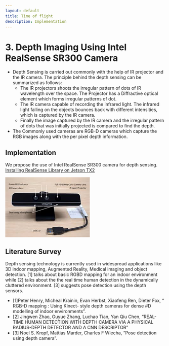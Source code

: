 ```yaml
---
layout: default
title: Time of flight
description: Implementation
---
```


# 3. Depth Imaging Using Intel RealSense SR300 Camera

* Depth Sensing is carried out commonly with the help of IR projector and the IR camera. The principle behind the depth sensing can be summarized as follows:
  + The IR projectors shoots the irregular pattern of dots of IR wavelength over the space. The   Projector has a Diffractive optical element which forms irregular patterns of dot.
  + The IR camera capable of recording the infrared light. The infrared light falling on the objects bounces back with different intensities, which is captured by the IR camera.
  + Finally the image captured by the IR camera and the irregular pattern of dots that was initially projected is compared to find the depth.
* The Commonly used cameras are RGB-D cameras which capture the RGB images along with the per pixel depth information.

## Implementation

We propose the use of Intel RealSense SR300 camera for depth sensing.
[Installing RealSense Library on Jetson TX2](http://www.jetsonhacks.com/2017/03/26/intel-realsense-camera-installation-nvidia-jetson-tx2/)

![RealSense](sr300.jpg)

## Literature Survey

Depth sensing technology is currently used in widespread applications like 3D indoor mapping, Augmented Reality, Medical imaging and object detection. [1] talks about basic RGBD mapping for an indoor environment while [2] talks about the the real time human detection in the dynamically cluttered environment. [3] suggests pose detection using the depth sensors.

* [1]Peter Henry, Micheal Krainin, Evan Herbst, Xiaofeng Ren, Dieter Fox, “ RGB-D mapping : Using Kinect- style depth cameras for dense   #D modelling of indoor environments”.
* [2] Jingwen Zhao, Guyue Zhang, Luchao Tian, Yan Qiu Chen, “REAL-TIME HUMAN DETECTION WITH DEPTH CAMERA VIA A PHYSICAL RADIUS-DEPTH       DETECTOR AND A CNN DESCRIPTOR”
* [3] Noel S. Kropf, Mattias Marder, Charles F Wiecha, “Pose detection using depth camera”.
